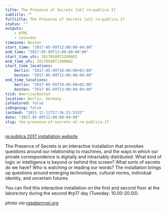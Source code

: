 ```yaml
---
title: The Presence of Secrets [at] re:publica 17
subtitle: ""
fulltitle: The Presence of Secrets [at] re:publica 17
status: ""
outputs:
    - HTML
    - Calendar
timezone: Boston
start_time: "2017-05-09T12:00:00-04:00"
end_time: "2017-05-09T13:00:00-04:00"
start_time_utc: 20170509T120000Z
end_time_utc: 20170509T130000Z
start_time_locations:
    berlin: "2017-05-09T18:00:00+02:00"
    boston: "2017-05-09T12:00:00-04:00"
end_time_locations:
    berlin: "2017-05-09T19:00:00+02:00"
    boston: "2017-05-09T13:00:00-04:00"
tzid: America/Boston
location: Berlin, Germany
isFeatured: false
isOngoing: false
lastmod: "2021-11-12T17:36:23.533Z"
date: "2017-05-09T12:00:00-04:00"
slug: the-presence-of-secrets-at-re-publica-17
---
```

<a href="https://re-publica.com/en/17/session/presence-secrets" target="_blank">re:publica 2017 installation website</a>

The Presence of Secrets is an interactive installation that provokes questions around our relationship to machines, and the ways in which our private correspondence is digitally and intractably distributed. What kind of logic or intelligence is beyond or behind this screen? What sorts of secrets do we have? Who is watching or reading our words? The installation brings up questions around emerging technologies, cultural norms, individual identity, and uncertain futures.

You can find this interactive installation on the first and second floor at the labore:tory during the second #rp17 day (Tuesday: 10.00-20.00).

*photo via <a href="https://www.raspberrypi.org/" target="_blank">raspberrypi.org</a>*